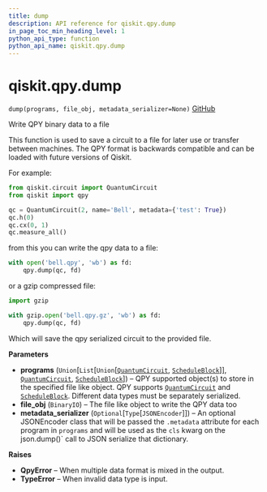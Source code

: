 ```yaml
---
title: dump
description: API reference for qiskit.qpy.dump
in_page_toc_min_heading_level: 1
python_api_type: function
python_api_name: qiskit.qpy.dump
---
```


# qiskit.qpy.dump

<span id="qiskit.qpy.dump" />

`dump(programs, file_obj, metadata_serializer=None)` [GitHub](https://github.com/qiskit/qiskit/tree/stable/0.22/qiskit/qpy/interface.py "view source code")

Write QPY binary data to a file

This function is used to save a circuit to a file for later use or transfer between machines. The QPY format is backwards compatible and can be loaded with future versions of Qiskit.

For example:

```python
from qiskit.circuit import QuantumCircuit
from qiskit import qpy

qc = QuantumCircuit(2, name='Bell', metadata={'test': True})
qc.h(0)
qc.cx(0, 1)
qc.measure_all()
```

from this you can write the qpy data to a file:

```python
with open('bell.qpy', 'wb') as fd:
    qpy.dump(qc, fd)
```

or a gzip compressed file:

```python
import gzip

with gzip.open('bell.qpy.gz', 'wb') as fd:
    qpy.dump(qc, fd)
```

Which will save the qpy serialized circuit to the provided file.

**Parameters**

*   **programs** (`Union`\[`List`\[`Union`\[[`QuantumCircuit`](qiskit.circuit.QuantumCircuit "qiskit.circuit.quantumcircuit.QuantumCircuit"), [`ScheduleBlock`](qiskit.pulse.ScheduleBlock "qiskit.pulse.schedule.ScheduleBlock")]], [`QuantumCircuit`](qiskit.circuit.QuantumCircuit "qiskit.circuit.quantumcircuit.QuantumCircuit"), [`ScheduleBlock`](qiskit.pulse.ScheduleBlock "qiskit.pulse.schedule.ScheduleBlock")]) – QPY supported object(s) to store in the specified file like object. QPY supports [`QuantumCircuit`](qiskit.circuit.QuantumCircuit "qiskit.circuit.QuantumCircuit") and [`ScheduleBlock`](qiskit.pulse.ScheduleBlock "qiskit.pulse.ScheduleBlock"). Different data types must be separately serialized.
*   **file\_obj** (`BinaryIO`) – The file like object to write the QPY data too
*   **metadata\_serializer** (`Optional`\[`Type`\[`JSONEncoder`]]) – An optional JSONEncoder class that will be passed the `.metadata` attribute for each program in `programs` and will be used as the `cls` kwarg on the json.dump()\` call to JSON serialize that dictionary.

**Raises**

*   **QpyError** – When multiple data format is mixed in the output.
*   **TypeError** – When invalid data type is input.

